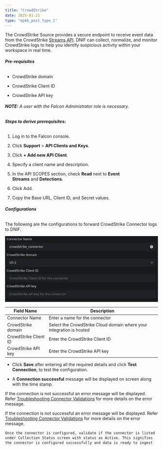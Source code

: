 ```yaml
---
title: "CrowdStrike"
date: 2025-01-21
type: "epkb_post_type_1"
---
```


The CrowdStrike Source provides a secure endpoint to receive event data from the CrowdStrike [Streams API](https://falcon.crowdstrike.com/support/documentation/89/event-streams-apis). DNIF can collect, normalize, and monitor CrowdStrike logs to help you identify suspicious activity within your workspace in real time.

###### **Pre-requisites**

- CrowdStrike domain

- CrowdStrike Client ID

- CrowdStrike API key

###### **NOTE:** A user with the Falcon Administrator role is necessary.

###### **Steps to derive prerequisites:**

1. Log in to the Falcon console.

3. Click **Support** > **API Clients and Keys**.

5. Click **+ Add new API Client**.

7. Specify a client name and description.

9. In the API SCOPES section, check **Read** next to **Event Streams** and **Detections**.

11. Click Add.

13. Copy the Base URL, Client ID, and Secret values.

###### **Configurations**

The following are the configurations to forward CrowdStrike Connector logs to DNIF.‌

![image 1-Dec-20-2023-05-11-10-6240-AM](./CrowdStrike-img/CrowdStrike-1.webp)

| **Field Name**  | **Description** |
| --- | --- |
| Connector Name | Enter a name for the connector |
| CrowdStrike domain | Select the CrowdStrike Cloud domain where your integration is hosted |
| CrowdStrike Client ID | Enter the CrowdStrike Client ID |
| CrowdStrike API key | Enter the CrowdStrike API key |

- Click **Save** after entering all the required details and click **Test Connection**, to test the configuration.

- A **Connection successful** message will be displayed on screen along with the time stamp.

If the connection is not successful an error message will be displayed. Refer [Troubleshooting Connector Validations](https://dnif.it/kb/troubleshooting-and-debugging/troubleshooting-connector-validations/) for more details on the error message.

If the connection is not successful an error message will be displayed. Refer [Troubleshooting Connector Validations](https://www.dnif.it/en/kb/troubleshooting-connector-validations) for more details on the error message.

```
Once the connector is configured, validate if the connector is listed under Collection Status screen with status as Active. This signifies the connector is configured successfully and data is ready to ingest
```
